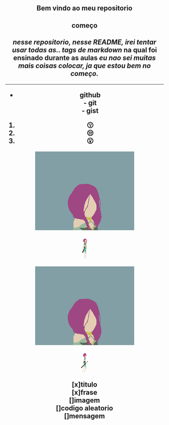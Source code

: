 <center> <h2> Bem vindo ao meu repositorio <h2> <center>

#### começo   <br>

*nesse repositorio, nesse README, irei tentar usar todas as.. tags de markdown* __na qual foi ensinado durante as aulas__ ___eu nao sei muitas mais coisas colocar, ja que estou bem no começo.___

___________

- github   
      - git   
      - gist   

1. 😗
2. 😒
3. 😮  <br>

![imagem-da-garota](https://github.com/ThDeye/Gifs/blob/main/icone1.png?raw=true)

![imagem](https://github.com/guhen-axe/O-amor/blob/main/garota-parada.gif?raw=true)

![imagem](https://raw.githubusercontent.com/ThDeye/Gifs/main/icone1.png)



![imagem](https://github.com/ThDeye/Gifs/blob/main/garota-andando.gif?raw=true)

[x]titulo   <br>
[x]frase   <br>
[]imagem   <br>
[]codigo aleatorio   <br>
[]mensagem
